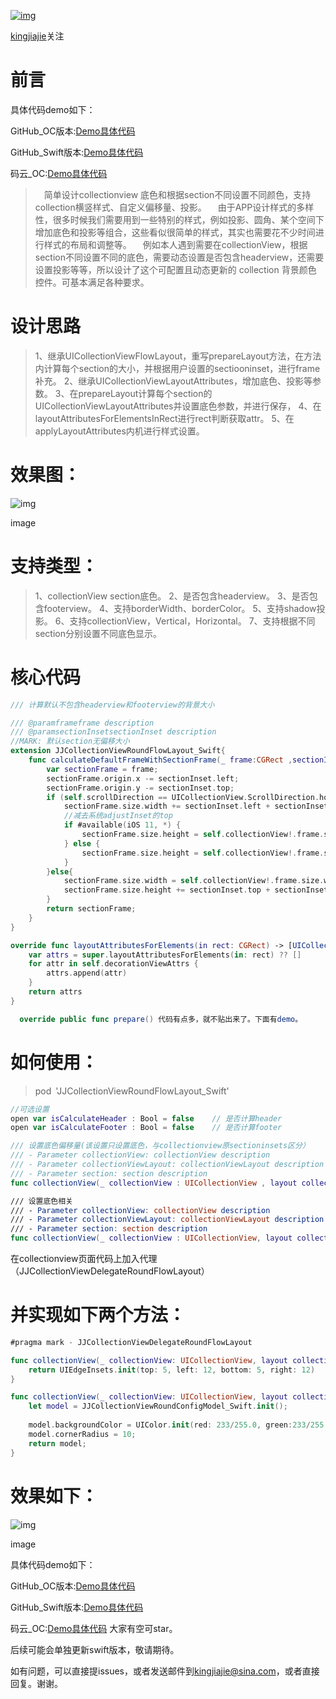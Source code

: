 [![img](https://cdn2.jianshu.io/assets/default_avatar/2-9636b13945b9ccf345bc98d0d81074eb.jpg)](https://www.jianshu.com/u/1f837584607b)

[kingjiajie](https://www.jianshu.com/u/1f837584607b)关注

# 前言

具体代码demo如下：

GitHub_OC版本:[Demo具体代码](https://links.jianshu.com/go?to=https%3A%2F%2Fgithub.com%2Fkingjiajie%2FJJCollectionViewRoundFlowLayout)

GitHub_Swift版本:[Demo具体代码](https://links.jianshu.com/go?to=https%3A%2F%2Fgithub.com%2Fkingjiajie%2FJJCollectionViewRoundFlowLayout_Swift)

码云_OC:[Demo具体代码](https://links.jianshu.com/go?to=https%3A%2F%2Fgitee.com%2Fkingjiajie%2FJJCollectionViewRoundFlowLayout)

>   简单设计collectionview 底色和根据section不同设置不同颜色，支持collection横竖样式、自定义偏移量、投影。
>   由于APP设计样式的多样性，很多时候我们需要用到一些特别的样式，例如投影、圆角、某个空间下增加底色和投影等组合，这些看似很简单的样式，其实也需要花不少时间进行样式的布局和调整等。
>   例如本人遇到需要在collectionView，根据section不同设置不同的底色，需要动态设置是否包含headerview，还需要设置投影等等，所以设计了这个可配置且动态更新的 collection 背景颜色 控件。可基本满足各种要求。

# 设计思路

> 1、继承UICollectionViewFlowLayout，重写prepareLayout方法，在方法内计算每个section的大小，并根据用户设置的sectiooninset，进行frame补充。
> 2、继承UICollectionViewLayoutAttributes，增加底色、投影等参数。
> 3、在prepareLayout计算每个section的UICollectionViewLayoutAttributes并设置底色参数，并进行保存，
> 4、在layoutAttributesForElementsInRect进行rect判断获取attr。
> 5、在applyLayoutAttributes内机进行样式设置。

# 效果图：



![img](https://upload-images.jianshu.io/upload_images/7386003-41327157c45ff4be.gif?imageMogr2/auto-orient/strip|imageView2/2/w/300/format/webp)

image

# 支持类型：

> 1、collectionView section底色。
> 2、是否包含headerview。
> 3、是否包含footerview。
> 4、支持borderWidth、borderColor。
> 5、支持shadow投影。
> 6、支持collectionView，Vertical，Horizontal。
> 7、支持根据不同section分别设置不同底色显示。

# 核心代码



```swift
/// 计算默认不包含headerview和footerview的背景大小

/// @paramframeframe description
/// @paramsectionInsetsectionInset description
//MARK: 默认section无偏移大小
extension JJCollectionViewRoundFlowLayout_Swift{
    func calculateDefaultFrameWithSectionFrame(_ frame:CGRect ,sectionInset:UIEdgeInsets) -> CGRect{
        var sectionFrame = frame;
        sectionFrame.origin.x -= sectionInset.left;
        sectionFrame.origin.y -= sectionInset.top;
        if (self.scrollDirection == UICollectionView.ScrollDirection.horizontal) {
            sectionFrame.size.width += sectionInset.left + sectionInset.right;
            //减去系统adjustInset的top
            if #available(iOS 11, *) {
                sectionFrame.size.height = self.collectionView!.frame.size.height - self.collectionView!.adjustedContentInset.top;
            } else {
                sectionFrame.size.height = self.collectionView!.frame.size.height - abs(self.collectionView!.contentOffset.y)/*适配iOS11以下*/;
            }
        }else{
            sectionFrame.size.width = self.collectionView!.frame.size.width;
            sectionFrame.size.height += sectionInset.top + sectionInset.bottom;
        }
        return sectionFrame;
    }
}

override func layoutAttributesForElements(in rect: CGRect) -> [UICollectionViewLayoutAttributes]? {
    var attrs = super.layoutAttributesForElements(in: rect) ?? []
    for attr in self.decorationViewAttrs {
        attrs.append(attr)
    }
    return attrs
}

  override public func prepare() 代码有点多，就不贴出来了。下面有demo。
```

# 如何使用：

> pod 'JJCollectionViewRoundFlowLayout_Swift'



```swift
//可选设置
open var isCalculateHeader : Bool = false    // 是否计算header
open var isCalculateFooter : Bool = false    // 是否计算footer
```



```swift
/// 设置底色偏移量(该设置只设置底色，与collectionview原sectioninsets区分）
/// - Parameter collectionView: collectionView description
/// - Parameter collectionViewLayout: collectionViewLayout description
/// - Parameter section: section description
func collectionView(_ collectionView : UICollectionView , layout collectionViewLayout:UICollectionViewLayout,borderEdgeInsertsForSectionAtIndex section : Int) -> UIEdgeInsets;

/// 设置底色相关
/// - Parameter collectionView: collectionView description
/// - Parameter collectionViewLayout: collectionViewLayout description
/// - Parameter section: section description
func collectionView(_ collectionView : UICollectionView, layout collectionViewLayout : UICollectionViewLayout , configModelForSectionAtIndex section : Int ) -> JJCollectionViewRoundConfigModel_Swift;
```

在collectionview页面代码上加入代理（JJCollectionViewDelegateRoundFlowLayout）

# 并实现如下两个方法：



```swift
#pragma mark - JJCollectionViewDelegateRoundFlowLayout

func collectionView(_ collectionView: UICollectionView, layout collectionViewLayout: UICollectionViewLayout, borderEdgeInsertsForSectionAtIndex section: Int) -> UIEdgeInsets {
    return UIEdgeInsets.init(top: 5, left: 12, bottom: 5, right: 12)
}

func collectionView(_ collectionView: UICollectionView, layout collectionViewLayout: UICollectionViewLayout, configModelForSectionAtIndex section: Int) -> JJCollectionViewRoundConfigModel_Swift {
    let model = JJCollectionViewRoundConfigModel_Swift.init();
    
    model.backgroundColor = UIColor.init(red: 233/255.0, green:233/255.0 ,blue:233/255.0,alpha:1.0)
    model.cornerRadius = 10;
    return model;
}
```

# 效果如下：



![img](https://upload-images.jianshu.io/upload_images/7386003-46d60dd6c7c93d4d.png?imageMogr2/auto-orient/strip|imageView2/2/w/300/format/webp)

image

具体代码demo如下：

GitHub_OC版本:[Demo具体代码](https://links.jianshu.com/go?to=https%3A%2F%2Fgithub.com%2Fkingjiajie%2FJJCollectionViewRoundFlowLayout)

GitHub_Swift版本:[Demo具体代码](https://links.jianshu.com/go?to=https%3A%2F%2Fgithub.com%2Fkingjiajie%2FJJCollectionViewRoundFlowLayout_Swift)

码云_OC:[Demo具体代码](https://links.jianshu.com/go?to=https%3A%2F%2Fgitee.com%2Fkingjiajie%2FJJCollectionViewRoundFlowLayout) 大家有空可star。

后续可能会单独更新swift版本，敬请期待。

如有问题，可以直接提issues，或者发送邮件到[kingjiajie@sina.com](https://links.jianshu.com/go?to=mailto%3Akingjiajie%40sina.com)，或者直接回复。谢谢。
